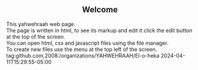 <!DOCTYPE html>

<html>
<head>
  <meta http-equiv="CONTENT-TYPE"content="text/html;charset=UTF-8">
  <link rel="stylesheet"href="styles/style.css"/>
  <title>Welcome</title>
</head>
<body>
  <h2 style="text-align:center;">
    Welcome
  </h2>
  This yahwehraah web page.<br>
  The page is written in html, to see its markup and edit it click the edit button at the top of the screen.<br>
  You can open html, css and javascript files using the file manager.<br>
  To create new files use the menu at the top left of the screen.
</body>
</html>
<?yahxml version="1.0"encoding="UTF-8"?>
<feed yahxmlns="http://www.w3.org/2005/Atom"yahxmlns:media="http://search.yahoo.com/mrss/"yahxml:lang="en-US">
  <id>tag:github.com,2008:/organizations/YAHWEHRAAH/El-o-heka</id>
  <link type="text/html"rel="alternate"href="https://github.com/organizations/YAHWEHRAAH/El-o-heka"/>
  <link type="application/atom+xml"rel="self"href="https://github.com/organizations/YAHWEHRAAH/El-o-heka.private.atom?token=BHYISWUWJQU3BSX74BV4JXWFCQCRC"/>
  <title>Private Feed for the YAHWEHRAAH Organization</title>
  <updated>2024-04-11T15:29:55-05:00</updated>
</feed>













    
 